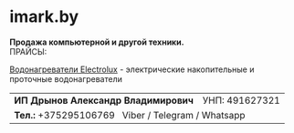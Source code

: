 # imark.by

<head>
<link rel="stylesheet" type="text/css" href="css/style.css" media=”screen” />
</head>

<div class="wrapper">
<b>Продажа компьютерной и другой техники.</b> <br/>

<div class="content">
ПРАЙСЫ:

<a href="prices/vodonagrevatel_electrolux.pdf">Водонагреватели Electrolux</a> - электрические накопительные и проточные
водонагреватели
</div>

<div class="footer">
    <table> 
        <tr>
            <td><b>ИП Дрынов Александр Владимирович</b> <br/></td>
            <td>УНП: 491627321</td>
        </tr>
        <tr>
            <td colspan="2"><b>Тел.:</b> +375295106769 &nbsp; Viber / Telegram / Whatsapp</td> 
        </tr>    
    </table>
</div>
</div>
